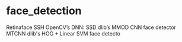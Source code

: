 # face_detection

Retinaface
SSH
OpenCV’s DNN: SSD
dlib’s MMOD CNN face detector
MTCNN
dlib's HOG + Linear SVM face detecto
